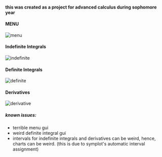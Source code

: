 #### this was created as a project for advanced calculus during sophomore year

#### MENU
![menu](https://i.ibb.co/J2c62pd/1.png)
#### Indefinite Integrals
![indefinite](https://i.ibb.co/RYfyMxp/calc.png)
#### Definite Integrals
![definite](https://i.ibb.co/VMj8Bfy/2.png)
#### Derivatives
![derivative](https://i.ibb.co/fMLdkym/3.png)

##### known issues:
* terrible menu gui
* weird definite integral gui
* intervals for indefinite integrals and derivatives can be weird, hence, charts can be weird. (this is due to symplot's automatic interval assignment)
